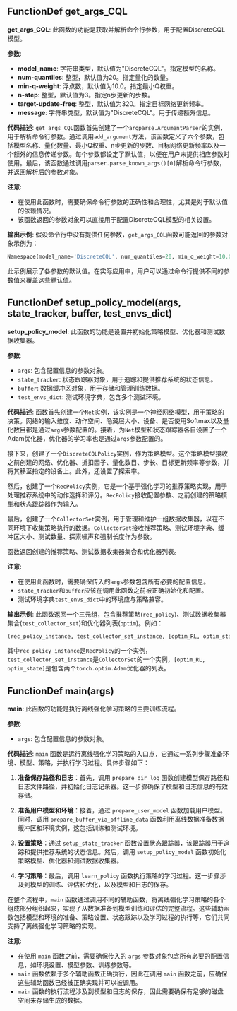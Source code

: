 ## FunctionDef get_args_CQL
**get_args_CQL**: 此函数的功能是获取并解析命令行参数，用于配置DiscreteCQL模型。

**参数**:
- **model_name**: 字符串类型，默认值为"DiscreteCQL"。指定模型的名称。
- **num-quantiles**: 整型，默认值为20。指定量化的数量。
- **min-q-weight**: 浮点数，默认值为10.0。指定最小Q权重。
- **n-step**: 整型，默认值为3。指定n步更新的步数。
- **target-update-freq**: 整型，默认值为320。指定目标网络更新频率。
- **message**: 字符串类型，默认值为"DiscreteCQL"。用于传递额外信息。

**代码描述**:
`get_args_CQL`函数首先创建了一个`argparse.ArgumentParser`的实例，用于解析命令行参数。通过调用`add_argument`方法，该函数定义了六个参数，包括模型名称、量化数量、最小Q权重、n步更新的步数、目标网络更新频率以及一个额外的信息传递参数。每个参数都设定了默认值，以便在用户未提供相应参数时使用。最后，该函数通过调用`parser.parse_known_args()[0]`解析命令行参数，并返回解析后的参数对象。

**注意**:
- 在使用此函数时，需要确保命令行参数的正确性和合理性，尤其是对于默认值的依赖情况。
- 该函数返回的参数对象可以直接用于配置DiscreteCQL模型的相关设置。

**输出示例**:
假设命令行中没有提供任何参数，`get_args_CQL`函数可能返回的参数对象示例为：
```python
Namespace(model_name='DiscreteCQL', num_quantiles=20, min_q_weight=10.0, n_step=3, target_update_freq=320, message='DiscreteCQL')
```
此示例展示了各参数的默认值。在实际应用中，用户可以通过命令行提供不同的参数值来覆盖这些默认值。
## FunctionDef setup_policy_model(args, state_tracker, buffer, test_envs_dict)
**setup_policy_model**: 此函数的功能是设置并初始化策略模型、优化器和测试数据收集器。

**参数**:
- `args`: 包含配置信息的参数对象。
- `state_tracker`: 状态跟踪器对象，用于追踪和提供推荐系统的状态信息。
- `buffer`: 数据缓冲区对象，用于存储和管理训练数据。
- `test_envs_dict`: 测试环境字典，包含多个测试环境。

**代码描述**:
函数首先创建一个`Net`实例，该实例是一个神经网络模型，用于策略的决策。网络的输入维度、动作空间、隐藏层大小、设备、是否使用Softmax以及量化数目都是通过`args`参数配置的。接着，为`Net`模型和状态跟踪器各自设置了一个Adam优化器，优化器的学习率也是通过`args`参数配置的。

接下来，创建了一个`DiscreteCQLPolicy`实例，作为策略模型。这个策略模型接收之前创建的网络、优化器、折扣因子、量化数目、步长、目标更新频率等参数，并将其移至指定的设备上。此外，还设置了探索率。

然后，创建了一个`RecPolicy`实例，它是一个基于强化学习的推荐策略实现，用于处理推荐系统中的动作选择和评分。`RecPolicy`接收配置参数、之前创建的策略模型和状态跟踪器作为输入。

最后，创建了一个`CollectorSet`实例，用于管理和维护一组数据收集器，以在不同环境下收集策略执行的数据。`CollectorSet`接收推荐策略、测试环境字典、缓冲区大小、测试数量、探索噪声和强制长度作为参数。

函数返回创建的推荐策略、测试数据收集器集合和优化器列表。

**注意**:
- 在使用此函数时，需要确保传入的`args`参数包含所有必要的配置信息。
- `state_tracker`和`buffer`应该在调用此函数之前被正确初始化和配置。
- 测试环境字典`test_envs_dict`中的环境应与策略兼容。

**输出示例**:
此函数返回一个三元组，包含推荐策略(`rec_policy`)、测试数据收集器集合(`test_collector_set`)和优化器列表(`optim`)。例如：
```python
(rec_policy_instance, test_collector_set_instance, [optim_RL, optim_state])
```
其中`rec_policy_instance`是`RecPolicy`的一个实例，`test_collector_set_instance`是`CollectorSet`的一个实例，`[optim_RL, optim_state]`是包含两个`torch.optim.Adam`优化器的列表。
## FunctionDef main(args)
**main**: 此函数的功能是执行离线强化学习策略的主要训练流程。

**参数**:
- `args`: 包含配置信息的参数对象。

**代码描述**:
`main` 函数是运行离线强化学习策略的入口点，它通过一系列步骤准备环境、模型、策略，并执行学习过程。具体步骤如下：

1. **准备保存路径和日志**：首先，调用 `prepare_dir_log` 函数创建模型保存路径和日志文件路径，并初始化日志记录器。这一步骤确保了模型和日志信息的有效存储。

2. **准备用户模型和环境**：接着，通过 `prepare_user_model` 函数加载用户模型。同时，调用 `prepare_buffer_via_offline_data` 函数利用离线数据准备数据缓冲区和环境实例，这包括训练和测试环境。

3. **设置策略**：通过 `setup_state_tracker` 函数设置状态跟踪器，该跟踪器用于追踪和提供推荐系统的状态信息。然后，调用 `setup_policy_model` 函数初始化策略模型、优化器和测试数据收集器。

4. **学习策略**：最后，调用 `learn_policy` 函数执行策略的学习过程。这一步骤涉及到模型的训练、评估和优化，以及模型和日志的保存。

在整个流程中，`main` 函数通过调用不同的辅助函数，将离线强化学习策略的各个组成部分组织起来，实现了从数据准备到模型训练和评估的完整流程。这些辅助函数包括模型和环境的准备、策略设置、状态跟踪以及学习过程的执行等，它们共同支持了离线强化学习策略的实现。

**注意**:
- 在使用 `main` 函数之前，需要确保传入的 `args` 参数对象包含所有必要的配置信息，如环境设置、模型参数、训练参数等。
- `main` 函数依赖于多个辅助函数正确执行，因此在调用 `main` 函数之前，应确保这些辅助函数已经被正确实现并可以被调用。
- `main` 函数的执行流程涉及到模型和日志的保存，因此需要确保有足够的磁盘空间来存储生成的数据。
